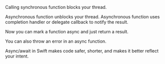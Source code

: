 Calling synchronous function blocks your thread.

Asynchronous function unblocks your thread. Asynchronous function uses completion handler or delegate callback to notify the result.

Now you can mark a function async and just return a result.

You can also throw an error in an async function.

Async/await in Swift makes code safer, shorter, and makes it better reflect your intent.
